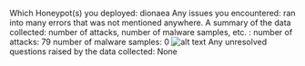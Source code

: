 Which Honeypot(s) you deployed: dionaea
Any issues you encountered: ran into many errors that was not mentioned anywhere.
A summary of the data collected: number of attacks, number of malware samples, etc. :
  number of attacks: 79
  number of malware samples: 0
  ![alt text](https://imgur.com/a/N69HJ)
Any unresolved questions raised by the data collected: None
